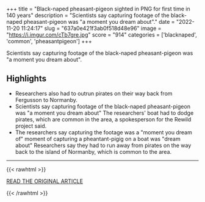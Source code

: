 +++
title = "Black-naped pheasant-pigeon sighted in PNG for first time in 140 years"
description = "Scientists say capturing footage of the black-naped pheasant-pigeon was \"a moment you dream about\"."
date = "2022-11-20 11:24:17"
slug = "637a0e421f3ab0f518d48e96"
image = "https://i.imgur.com/cTb7gre.jpg"
score = "914"
categories = ['blacknaped', 'common', 'pheasantpigeon']
+++

Scientists say capturing footage of the black-naped pheasant-pigeon was \"a moment you dream about\".

## Highlights

- Researchers also had to outrun pirates on their way back from Fergusson to Normanby.
- Scientists say capturing footage of the black-naped pheasant-pigeon was "a moment you dream about" The researchers' boat had to dodge pirates, which are common in the area, a spokesperson for the Rewild project said.
- The researchers say capturing the footage was a "moment you dream of" moment of capturing a pheantant-pigig on a boat was "dream about" Researchers say they had to run away from pirates on the way back to the island of Normanby, which is common to the area.

---

{{< rawhtml >}}
  <p class="article-category">
    <a target="_blank" href="https://www.bbc.com/news/world-asia-63672501">READ THE ORIGINAL ARTICLE</a>
  </p>
{{< /rawhtml >}}
